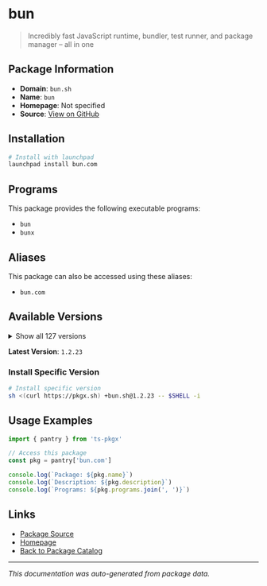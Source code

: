 # bun

> Incredibly fast JavaScript runtime, bundler, test runner, and package manager – all in one

## Package Information

- **Domain**: `bun.sh`
- **Name**: `bun`
- **Homepage**: Not specified
- **Source**: [View on GitHub](https://github.com/pkgxdev/pantry/tree/main/projects/bun.sh/package.yml)

## Installation

```bash
# Install with launchpad
launchpad install bun.com
```

## Programs

This package provides the following executable programs:

- `bun`
- `bunx`

## Aliases

This package can also be accessed using these aliases:

- `bun.com`

## Available Versions

<details>
<summary>Show all 127 versions</summary>

- `1.2.23`, `1.2.22`, `1.2.21`, `1.2.20`, `1.2.19`
- `1.2.18`, `1.2.17`, `1.2.16`, `1.2.15`, `1.2.14`
- `1.2.13`, `1.2.12`, `1.2.11`, `1.2.10`, `1.2.9`
- `1.2.8`, `1.2.7`, `1.2.6`, `1.2.5`, `1.2.4`
- `1.2.3`, `1.2.2`, `1.2.1`, `1.2.0`, `1.1.45`
- `1.1.44`, `1.1.43`, `1.1.42`, `1.1.41`, `1.1.40`
- `1.1.39`, `1.1.38`, `1.1.37`, `1.1.36`, `1.1.35`
- `1.1.34`, `1.1.33`, `1.1.32`, `1.1.31`, `1.1.30`
- `1.1.29`, `1.1.28`, `1.1.27`, `1.1.26`, `1.1.25`
- `1.1.24`, `1.1.23`, `1.1.22`, `1.1.21`, `1.1.20`
- `1.1.19`, `1.1.18`, `1.1.17`, `1.1.16`, `1.1.15`
- `1.1.14`, `1.1.13`, `1.1.12`, `1.1.11`, `1.1.10`
- `1.1.9`, `1.1.8`, `1.1.7`, `1.1.6`, `1.1.5`
- `1.1.4`, `1.1.3`, `1.1.2`, `1.1.1`, `1.1.0`
- `1.0.36`, `1.0.35`, `1.0.34`, `1.0.33`, `1.0.32`
- `1.0.31`, `1.0.30`, `1.0.29`, `1.0.28`, `1.0.27`
- `1.0.26`, `1.0.25`, `1.0.24`, `1.0.23`, `1.0.22`
- `1.0.21`, `1.0.20`, `1.0.19`, `1.0.18`, `1.0.17`
- `1.0.16`, `1.0.14`, `1.0.13`, `1.0.12`, `1.0.11`
- `1.0.10`, `1.0.9`, `1.0.8`, `1.0.7`, `1.0.6`
- `1.0.5`, `1.0.4`, `1.0.3`, `1.0.2`, `1.0.1`
- `1.0.0`, `0.8.1`, `0.8.0`, `0.7.2`, `0.7.1`
- `0.7.0`, `0.6.14`, `0.6.13`, `0.6.12`, `0.6.11`
- `0.6.10`, `0.6.8`, `0.6.7`, `0.6.6`, `0.6.5`
- `0.6.4`, `0.6.3`, `0.6.2`, `0.6.1`, `0.6.0`
- `0.5.9`, `0.5.6`

</details>

**Latest Version**: `1.2.23`

### Install Specific Version

```bash
# Install specific version
sh <(curl https://pkgx.sh) +bun.sh@1.2.23 -- $SHELL -i
```

## Usage Examples

```typescript
import { pantry } from 'ts-pkgx'

// Access this package
const pkg = pantry['bun.com']

console.log(`Package: ${pkg.name}`)
console.log(`Description: ${pkg.description}`)
console.log(`Programs: ${pkg.programs.join(', ')}`)
```

## Links

- [Package Source](https://github.com/pkgxdev/pantry/tree/main/projects/bun.sh/package.yml)
- [Homepage](#)
- [Back to Package Catalog](../../package-catalog.md)

---

*This documentation was auto-generated from package data.*
